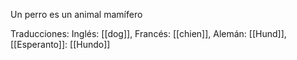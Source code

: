Un perro es un animal mamífero

Traducciones: 
Inglés: [[dog]], 
Francés: [[chien]], 
Alemán: [[Hund]],
[[Esperanto]]: [[Hundo]]
